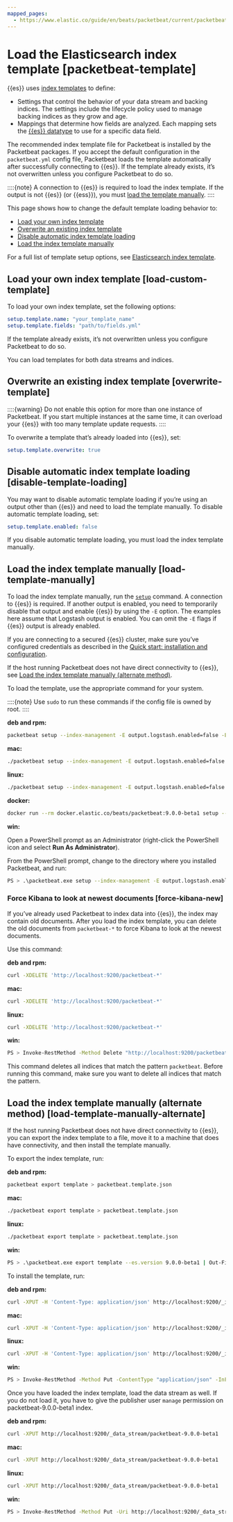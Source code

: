 ```yaml
---
mapped_pages:
  - https://www.elastic.co/guide/en/beats/packetbeat/current/packetbeat-template.html
---
```


# Load the Elasticsearch index template [packetbeat-template]

{{es}} uses [index templates](docs-content://manage-data/data-store/templates.md) to define:

* Settings that control the behavior of your data stream and backing indices. The settings include the lifecycle policy used to manage backing indices as they grow and age.
* Mappings that determine how fields are analyzed. Each mapping sets the [{{es}} datatype](elasticsearch://reference/elasticsearch/mapping-reference/field-data-types.md) to use for a specific data field.

The recommended index template file for Packetbeat is installed by the Packetbeat packages. If you accept the default configuration in the `packetbeat.yml` config file, Packetbeat loads the template automatically after successfully connecting to {{es}}. If the template already exists, it’s not overwritten unless you configure Packetbeat to do so.

::::{note}
A connection to {{es}} is required to load the index template. If the output is not {{es}} (or {{ess}}), you must [load the template manually](#load-template-manually).
::::


This page shows how to change the default template loading behavior to:

* [Load your own index template](#load-custom-template)
* [Overwrite an existing index template](#overwrite-template)
* [Disable automatic index template loading](#disable-template-loading)
* [Load the index template manually](#load-template-manually)

For a full list of template setup options, see [Elasticsearch index template](/reference/packetbeat/configuration-template.md).


## Load your own index template [load-custom-template]

To load your own index template, set the following options:

```yaml
setup.template.name: "your_template_name"
setup.template.fields: "path/to/fields.yml"
```

If the template already exists, it’s not overwritten unless you configure Packetbeat to do so.

You can load templates for both data streams and indices.


## Overwrite an existing index template [overwrite-template]

::::{warning}
Do not enable this option for more than one instance of Packetbeat. If you start multiple instances at the same time, it can overload your {{es}} with too many template update requests.
::::


To overwrite a template that’s already loaded into {{es}}, set:

```yaml
setup.template.overwrite: true
```


## Disable automatic index template loading [disable-template-loading]

You may want to disable automatic template loading if you’re using an output other than {{es}} and need to load the template manually. To disable automatic template loading, set:

```yaml
setup.template.enabled: false
```

If you disable automatic template loading, you must load the index template manually.


## Load the index template manually [load-template-manually]

To load the index template manually, run the [`setup`](/reference/packetbeat/command-line-options.md#setup-command) command. A connection to {{es}} is required.  If another output is enabled, you need to temporarily disable that output and enable {{es}} by using the `-E` option. The examples here assume that Logstash output is enabled. You can omit the `-E` flags if {{es}} output is already enabled.

If you are connecting to a secured {{es}} cluster, make sure you’ve configured credentials as described in the [Quick start: installation and configuration](/reference/packetbeat/packetbeat-installation-configuration.md).

If the host running Packetbeat does not have direct connectivity to {{es}}, see [Load the index template manually (alternate method)](#load-template-manually-alternate).

To load the template, use the appropriate command for your system.

::::{note}
Use `sudo` to run these commands if the config file is owned by root.
::::


**deb and rpm:**

```sh
packetbeat setup --index-management -E output.logstash.enabled=false -E 'output.elasticsearch.hosts=["localhost:9200"]'
```

**mac:**

```sh
./packetbeat setup --index-management -E output.logstash.enabled=false -E 'output.elasticsearch.hosts=["localhost:9200"]'
```

**linux:**

```sh
./packetbeat setup --index-management -E output.logstash.enabled=false -E 'output.elasticsearch.hosts=["localhost:9200"]'
```

**docker:**

```sh
docker run --rm docker.elastic.co/beats/packetbeat:9.0.0-beta1 setup --index-management -E output.logstash.enabled=false -E 'output.elasticsearch.hosts=["localhost:9200"]'
```

**win:**

Open a PowerShell prompt as an Administrator (right-click the PowerShell icon and select **Run As Administrator**).

From the PowerShell prompt, change to the directory where you installed Packetbeat, and run:

```sh
PS > .\packetbeat.exe setup --index-management -E output.logstash.enabled=false -E 'output.elasticsearch.hosts=["localhost:9200"]'
```


### Force Kibana to look at newest documents [force-kibana-new]

If you’ve already used Packetbeat to index data into {{es}}, the index may contain old documents. After you load the index template, you can delete the old documents from `packetbeat-*` to force Kibana to look at the newest documents.

Use this command:

**deb and rpm:**

```sh
curl -XDELETE 'http://localhost:9200/packetbeat-*'
```

**mac:**

```sh
curl -XDELETE 'http://localhost:9200/packetbeat-*'
```

**linux:**

```sh
curl -XDELETE 'http://localhost:9200/packetbeat-*'
```

**win:**

```sh
PS > Invoke-RestMethod -Method Delete "http://localhost:9200/packetbeat-*"
```

This command deletes all indices that match the pattern `packetbeat`. Before running this command, make sure you want to delete all indices that match the pattern.


## Load the index template manually (alternate method) [load-template-manually-alternate]

If the host running Packetbeat does not have direct connectivity to {{es}}, you can export the index template to a file, move it to a machine that does have connectivity, and then install the template manually.

To export the index template, run:

**deb and rpm:**

```sh
packetbeat export template > packetbeat.template.json
```

**mac:**

```sh
./packetbeat export template > packetbeat.template.json
```

**linux:**

```sh
./packetbeat export template > packetbeat.template.json
```

**win:**

```sh
PS > .\packetbeat.exe export template --es.version 9.0.0-beta1 | Out-File -Encoding UTF8 packetbeat.template.json
```

To install the template, run:

**deb and rpm:**

```sh
curl -XPUT -H 'Content-Type: application/json' http://localhost:9200/_index_template/packetbeat-9.0.0-beta1 -d@packetbeat.template.json
```

**mac:**

```sh
curl -XPUT -H 'Content-Type: application/json' http://localhost:9200/_index_template/packetbeat-9.0.0-beta1 -d@packetbeat.template.json
```

**linux:**

```sh
curl -XPUT -H 'Content-Type: application/json' http://localhost:9200/_index_template/packetbeat-9.0.0-beta1 -d@packetbeat.template.json
```

**win:**

```sh
PS > Invoke-RestMethod -Method Put -ContentType "application/json" -InFile packetbeat.template.json -Uri http://localhost:9200/_index_template/packetbeat-9.0.0-beta1
```

Once you have loaded the index template, load the data stream as well. If you do not load it, you have to give the publisher user `manage` permission on packetbeat-9.0.0-beta1 index.

**deb and rpm:**

```sh
curl -XPUT http://localhost:9200/_data_stream/packetbeat-9.0.0-beta1
```

**mac:**

```sh
curl -XPUT http://localhost:9200/_data_stream/packetbeat-9.0.0-beta1
```

**linux:**

```sh
curl -XPUT http://localhost:9200/_data_stream/packetbeat-9.0.0-beta1
```

**win:**

```sh
PS > Invoke-RestMethod -Method Put -Uri http://localhost:9200/_data_stream/packetbeat-9.0.0-beta1
```

